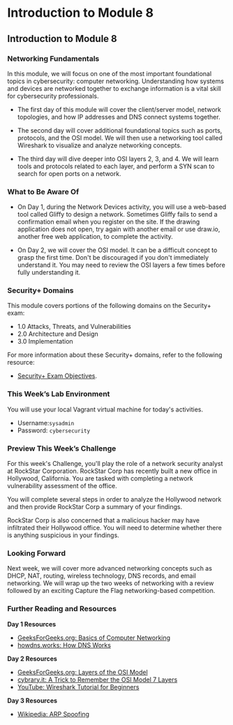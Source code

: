 # Introduction to Module 8

## Introduction to Module 8

### Networking Fundamentals

In this module, we will focus on one of the most important foundational topics in cybersecurity: computer networking. Understanding how systems and devices are networked together to exchange information is a vital skill for cybersecurity professionals.

  - The first day of this module will cover the client/server model, network topologies, and how IP addresses and DNS connect systems together.

  - The second day will cover additional foundational topics such as ports, protocols, and the OSI model. We will then use a networking tool called Wireshark to visualize and analyze networking concepts.
  
  - The third day will dive deeper into OSI layers 2, 3, and 4. We will learn tools and protocols related to each layer, and perform a SYN scan to search for open ports on a network.

### What to Be Aware Of

- On Day 1, during the Network Devices activity, you will use a web-based tool called Gliffy to design a network. Sometimes Gliffy fails to send a confirmation email when you register on the site. If the drawing application does not open, try again with another email or use draw.io, another free web application, to complete the activity.

- On Day 2, we will cover the OSI model. It can be a difficult concept to grasp the first time. Don't be discouraged if you don't immediately understand it. You may need to review the OSI layers a few times before fully understanding it.

### Security+ Domains

This module covers portions of the following domains on the Security+ exam:

- 1.0 Attacks, Threats, and Vulnerabilities 
- 2.0 Architecture and Design 
- 3.0 Implementation

For more information about these Security+ domains, refer to the following resource: 
- [Security+ Exam Objectives](https://comptiacdn.azureedge.net/webcontent/docs/default-source/exam-objectives/comptia-security-sy0-601-exam-objectives-(2-0).pdf?sfvrsn=8c5889ff_2).

### This Week’s Lab Environment

You will use your local Vagrant virtual machine for today's activities. 

  - Username:`sysadmin`
  - Password: `cybersecurity`

### Preview This Week’s Challenge

For this week's Challenge, you'll play the role of a network security analyst at RockStar Corporation. RockStar Corp has recently built a new office in Hollywood, California. You are tasked with completing a network vulnerability assessment of the office.

You will complete several steps in order to analyze the Hollywood network and then provide RockStar Corp a summary of your findings.

RockStar Corp is also concerned that a malicious hacker may have infiltrated their Hollywood office. You will need to determine whether there is anything suspicious in your findings.

### Looking Forward

Next week, we will cover more advanced networking concepts such as DHCP, NAT, routing, wireless technology, DNS records, and email networking. We will wrap up the two weeks of networking with a review followed by an exciting Capture the Flag networking-based competition.

### Further Reading and Resources

**Day 1 Resources**

- [GeeksForGeeks.org: Basics of Computer Networking](https://www.geeksforgeeks.org/basics-computer-networking/)
- [howdns.works: How DNS Works](https://howdns.works/)
 
**Day 2 Resources**

- [GeeksForGeeks.org: Layers of the OSI Model](https://www.geeksforgeeks.org/layers-osi-model/)
- [cybrary.it: A Trick to Remember the OSI Model 7 Layers](https://www.cybrary.it/0p3n/osi-model-7-layers-basic-understanding/)
- [YouTube: Wireshark Tutorial for Beginners](https://www.youtube.com/watch?v=TkCSr30UojM&feature=youtu.be)
 
**Day 3 Resources**

- [Wikipedia: ARP Spoofing](https://en.wikipedia.org/wiki/ARP_spoofing)
